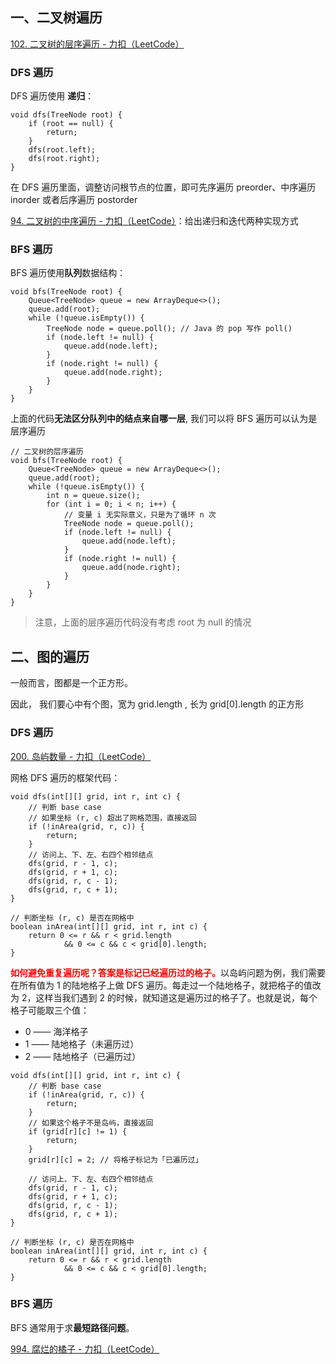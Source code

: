 ## 一、二叉树遍历

[102. 二叉树的层序遍历 - 力扣（LeetCode）](https://leetcode.cn/problems/binary-tree-level-order-traversal/solutions/244853/bfs-de-shi-yong-chang-jing-zong-jie-ceng-xu-bian-l/)

### DFS 遍历

DFS 遍历使用 **递归**：

```
void dfs(TreeNode root) {
    if (root == null) {
        return;
    }
    dfs(root.left);
    dfs(root.right);
}
```

在 DFS 遍历里面，调整访问根节点的位置，即可先序遍历 preorder、中序遍历inorder 或者后序遍历 postorder

[94. 二叉树的中序遍历 - 力扣（LeetCode）](https://leetcode.cn/problems/binary-tree-inorder-traversal/?envType=daily-question&envId=2024-05-03)：给出递归和迭代两种实现方式







### BFS 遍历

BFS 遍历使用**队列**数据结构：

```
void bfs(TreeNode root) {
    Queue<TreeNode> queue = new ArrayDeque<>();
    queue.add(root);
    while (!queue.isEmpty()) {
        TreeNode node = queue.poll(); // Java 的 pop 写作 poll()
        if (node.left != null) {
            queue.add(node.left);
        }
        if (node.right != null) {
            queue.add(node.right);
        }
    }
}
```

上面的代码**无法区分队列中的结点来自哪一层**, 我们可以将 BFS 遍历可以认为是层序遍历

```
// 二叉树的层序遍历
void bfs(TreeNode root) {
    Queue<TreeNode> queue = new ArrayDeque<>();
    queue.add(root);
    while (!queue.isEmpty()) {
        int n = queue.size();
        for (int i = 0; i < n; i++) { 
            // 变量 i 无实际意义，只是为了循环 n 次
            TreeNode node = queue.poll();
            if (node.left != null) {
                queue.add(node.left);
            }
            if (node.right != null) {
                queue.add(node.right);
            }
        }
    }
}
```



> 注意，上面的层序遍历代码没有考虑 root 为 null 的情况



## 二、图的遍历

一般而言，图都是一个正方形。

因此， 我们要心中有个图，宽为 grid.length , 长为 grid[0].length 的正方形



### DFS 遍历

[200. 岛屿数量 - 力扣（LeetCode）](https://leetcode.cn/problems/number-of-islands/solutions/211211/dao-yu-lei-wen-ti-de-tong-yong-jie-fa-dfs-bian-li-/)

网格 DFS 遍历的框架代码：

```
void dfs(int[][] grid, int r, int c) {
    // 判断 base case
    // 如果坐标 (r, c) 超出了网格范围，直接返回
    if (!inArea(grid, r, c)) {
        return;
    }
    // 访问上、下、左、右四个相邻结点
    dfs(grid, r - 1, c);
    dfs(grid, r + 1, c);
    dfs(grid, r, c - 1);
    dfs(grid, r, c + 1);
}

// 判断坐标 (r, c) 是否在网格中
boolean inArea(int[][] grid, int r, int c) {
    return 0 <= r && r < grid.length 
        	&& 0 <= c && c < grid[0].length;
}
```

<font color="red">**如何避免重复遍历呢？答案是标记已经遍历过的格子。**</font>以岛屿问题为例，我们需要在所有值为 1 的陆地格子上做 DFS 遍历。每走过一个陆地格子，就把格子的值改为 2，这样当我们遇到 2 的时候，就知道这是遍历过的格子了。也就是说，每个格子可能取三个值：

- 0 —— 海洋格子
- 1 —— 陆地格子（未遍历过）
- 2 —— 陆地格子（已遍历过）

```
void dfs(int[][] grid, int r, int c) {
    // 判断 base case
    if (!inArea(grid, r, c)) {
        return;
    }
    // 如果这个格子不是岛屿，直接返回
    if (grid[r][c] != 1) {
        return;
    }
    grid[r][c] = 2; // 将格子标记为「已遍历过」
    
    // 访问上、下、左、右四个相邻结点
    dfs(grid, r - 1, c);
    dfs(grid, r + 1, c);
    dfs(grid, r, c - 1);
    dfs(grid, r, c + 1);
}

// 判断坐标 (r, c) 是否在网格中
boolean inArea(int[][] grid, int r, int c) {
    return 0 <= r && r < grid.length 
        	&& 0 <= c && c < grid[0].length;
}
```





### BFS 遍历

BFS 通常用于求**最短路径问题**。

[994. 腐烂的橘子 - 力扣（LeetCode）](https://leetcode.cn/problems/rotting-oranges/solutions/129542/yan-du-you-xian-sou-suo-python3-c-by-z1m/?envType=study-plan-v2&envId=top-100-liked)